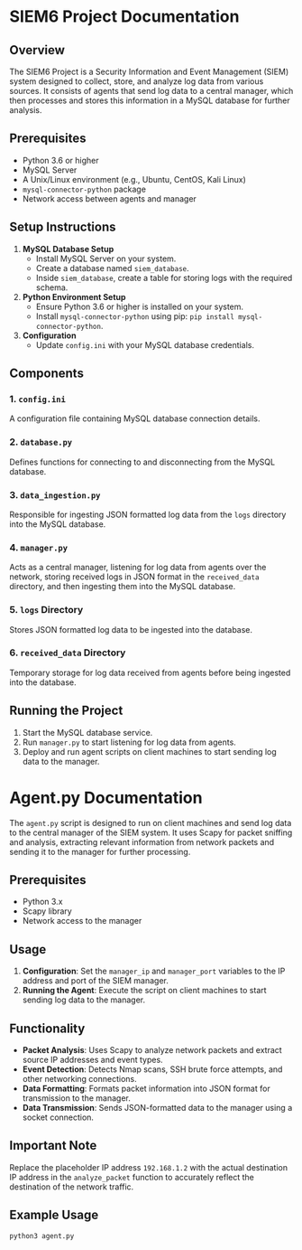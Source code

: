 # SIEM6 Project Documentation

## Overview
The SIEM6 Project is a Security Information and Event Management (SIEM) system designed to collect, store, and analyze log data from various sources. It consists of agents that send log data to a central manager, which then processes and stores this information in a MySQL database for further analysis.

## Prerequisites
- Python 3.6 or higher
- MySQL Server
- A Unix/Linux environment (e.g., Ubuntu, CentOS, Kali Linux)
- `mysql-connector-python` package
- Network access between agents and manager

## Setup Instructions
1. **MySQL Database Setup**
   - Install MySQL Server on your system.
   - Create a database named `siem_database`.
   - Inside `siem_database`, create a table for storing logs with the required schema.
2. **Python Environment Setup**
   - Ensure Python 3.6 or higher is installed on your system.
   - Install `mysql-connector-python` using pip: `pip install mysql-connector-python`.
3. **Configuration**
   - Update `config.ini` with your MySQL database credentials.

## Components
### 1. `config.ini`
A configuration file containing MySQL database connection details.

### 2. `database.py`
Defines functions for connecting to and disconnecting from the MySQL database.

### 3. `data_ingestion.py`
Responsible for ingesting JSON formatted log data from the `logs` directory into the MySQL database.

### 4. `manager.py`
Acts as a central manager, listening for log data from agents over the network, storing received logs in JSON format in the `received_data` directory, and then ingesting them into the MySQL database.

### 5. `logs` Directory
Stores JSON formatted log data to be ingested into the database.

### 6. `received_data` Directory
Temporary storage for log data received from agents before being ingested into the database.

## Running the Project
1. Start the MySQL database service.
2. Run `manager.py` to start listening for log data from agents.
3. Deploy and run agent scripts on client machines to start sending log data to the manager.

# Agent.py Documentation

The `agent.py` script is designed to run on client machines and send log data to the central manager of the SIEM system. It uses Scapy for packet sniffing and analysis, extracting relevant information from network packets and sending it to the manager for further processing.

## Prerequisites
- Python 3.x
- Scapy library
- Network access to the manager

## Usage
1. **Configuration**: Set the `manager_ip` and `manager_port` variables to the IP address and port of the SIEM manager.
2. **Running the Agent**: Execute the script on client machines to start sending log data to the manager.

## Functionality
- **Packet Analysis**: Uses Scapy to analyze network packets and extract source IP addresses and event types.
- **Event Detection**: Detects Nmap scans, SSH brute force attempts, and other networking connections.
- **Data Formatting**: Formats packet information into JSON format for transmission to the manager.
- **Data Transmission**: Sends JSON-formatted data to the manager using a socket connection.

## Important Note
Replace the placeholder IP address `192.168.1.2` with the actual destination IP address in the `analyze_packet` function to accurately reflect the destination of the network traffic.

## Example Usage
```python
python3 agent.py
